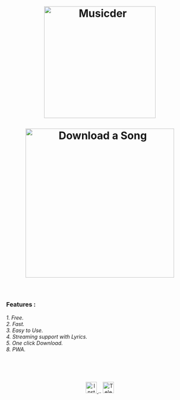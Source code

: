 <h1 align="center">

  <a href="https://github.com/shivaaa0329/MSD_MUSIC"><img src="https://telegra.ph/file/6b6f1926afdbe148291cf.png" alt="Musicder" width="300"></a>
 <br>
<p>
 
<p align="center">
  <a href="https://musicder.net">
    <img src="https://img.shields.io/badge/Click--Here--To--Download--A--Song--Now-green?logo=copy&style=for-the-badge"
         alt="Download a Song" width="400">
 </a><br><br>
  


### Features :
*1. Free.*<br>
*2. Fast.* <br>
*3. Easy to Use.*<br>
*4. Streaming support with Lyrics.* <br>
*5. One click Download.*<br>
*8. PWA.*<br>
<br>







<br><br>
<p align="center">
 

  <a href="https://www.instagram.com/shivaaa029/">
    <img alt="Instagram" width="30px" src="https://cdn.jsdelivr.net/npm/simple-icons@3.2.0/icons/instagram.svg" />
  </a>
..
  <a href="https://telegram.dog/msd_movies">
    <img alt="Telegram" width="30px" src="https://cdn.jsdelivr.net/npm/simple-icons@3.2.0/icons/telegram.svg" />
  </a>
  
</p>

